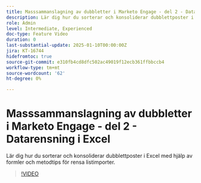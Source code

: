 ```yaml
---
title: Masssammanslagning av dubbletter i Marketo Engage - del 2 - Datarensning i Excel
description: Lär dig hur du sorterar och konsoliderar dubblettposter i Excel med hjälp av formler och metodtips för rensa listimporter.
role: Admin
level: Intermediate, Experienced
doc-type: Feature Video
duration: 0
last-substantial-update: 2025-01-10T00:00:00Z
jira: KT-16744
hidefromtoc: true
source-git-commit: e310fb4cd8dfc502ac49019f12ecb361ffbbccb4
workflow-type: tm+mt
source-wordcount: '62'
ht-degree: 0%

---
```



# Masssammanslagning av dubbletter i Marketo Engage - del 2 - Datarensning i Excel

Lär dig hur du sorterar och konsoliderar dubblettposter i Excel med hjälp av formler och metodtips för rensa listimporter.

>[!VIDEO](https://video.tv.adobe.com/v/3429492/?learn=on&enablevpops)
